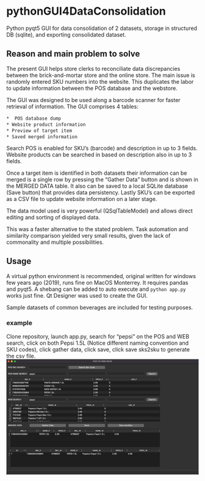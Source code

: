 # pythonGUI4DataConsolidation
Python pyqt5 GUI for data consolidation of 2 datasets, storage in structured DB (sqlite), and exporting consolidated dataset.  

## Reason and main problem to solve

The present GUI helps store clerks to reconciliate data discrepancies between the brick-and-mortar store and the online store. The main issue is randomly entered SKU numbers into the website. This duplicates the labor to update information between the POS database and the webstore.

The GUI was designed to be used along a barcode scanner for faster retrieval of information. The GUI comprises 4 tables:

	*  POS database dump
	* Website product information
	* Preview of target item
	* Saved merged information

Search POS is enabled for SKU’s (barcode) and description in up to 3 fields. Website products can be searched in based on description also in up to 3 fields.

Once a target item is identified in both datasets their information can be merged is a single row by pressing the “Gather Data” button and is shown in the MERGED DATA table. It also can be saved to a local SQLite database (Save button) that provides data persistency. Lastly SKU’s can be exported as a CSV file to update website information on a later stage.  

The data model used is very powerful (QSqlTableModel) and allows direct editing and sorting of displayed data. 

This was a faster alternative to the stated problem. Task automation and similarity comparison yielded very small results, given the lack of commonality and multiple possibilities.

## Usage

A virtual python environment is recommended, original written for windows few years ago (2019), runs fine on MacOS Monterrey. It requires pandas and pyqt5. A shebang can be added to auto execute and `python app.py` works just fine. Qt Designer was used to create the GUI. 

Sample datasets of common beverages are included for testing purposes.

### example
Clone repository, launch app.py, search for “pepsi” on the POS and WEB search, click on both Pepsi 1.5L (Notice different naming convention and SKU codes), click gather data, click save, click save sks2sku to generate the csv file.
![image](gui.png)
